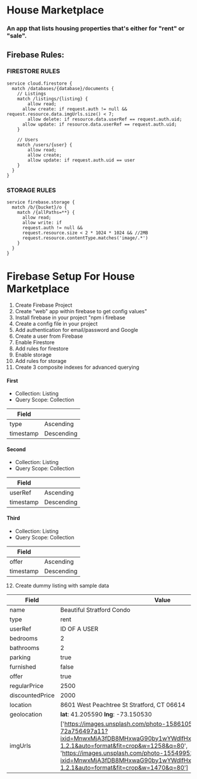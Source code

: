 # House Marketplace

### An app that lists housing properties that's either for "rent" or "sale".

## Firebase Rules:

### FIRESTORE RULES

```rules_version = '2';
service cloud.firestore {
  match /databases/{database}/documents {
    // Listings
    match /listings/{listing} {
    	allow read;
      allow create: if request.auth != null && request.resource.data.imgUrls.size() < 7;
    	allow delete: if resource.data.userRef == request.auth.uid;
      allow update: if resource.data.userRef == request.auth.uid;
    }

    // Users
    match /users/{user} {
    	allow read;
    	allow create;
    	allow update: if request.auth.uid == user
    }
  }
}
```

### STORAGE RULES

```rules_version = '2';
service firebase.storage {
  match /b/{bucket}/o {
    match /{allPaths=**} {
      allow read;
      allow write: if
      request.auth != null &&
      request.resource.size < 2 * 1024 * 1024 && //2MB
      request.resource.contentType.matches('image/.*')
    }
  }
}
```

# Firebase Setup For House Marketplace

1. Create Firebase Project
2. Create "web" app within firebase to get config values"
3. Install firebase in your project "npm i firebase
4. Create a config file in your project
5. Add authentication for email/password and Google
6. Create a user from Firebase
7. Enable Firestore
8. Add rules for firestore
9. Enable storage
10. Add rules for storage
11. Create 3 composite indexes for advanced querying

#### First

- Collection: Listing
- Query Scope: Collection

| Field     |            |
| --------- | ---------- |
| type      | Ascending  |
| timestamp | Descending |

#### Second

- Collection: Listing
- Query Scope: Collection

| Field     |            |
| --------- | ---------- |
| userRef   | Ascending  |
| timestamp | Descending |

#### Third

- Collection: Listing
- Query Scope: Collection

| Field     |            |
| --------- | ---------- |
| offer     | Ascending  |
| timestamp | Descending |

12. Create dummy listing with sample data

| Field           | Value                                                                                                                                                                                                                                                                                                                             |
| --------------- | --------------------------------------------------------------------------------------------------------------------------------------------------------------------------------------------------------------------------------------------------------------------------------------------------------------------------------- |
| name            | Beautiful Stratford Condo                                                                                                                                                                                                                                                                                                         |
| type            | rent                                                                                                                                                                                                                                                                                                                              |
| userRef         | ID OF A USER                                                                                                                                                                                                                                                                                                                      |
| bedrooms        | 2                                                                                                                                                                                                                                                                                                                                 |
| bathrooms       | 2                                                                                                                                                                                                                                                                                                                                 |
| parking         | true                                                                                                                                                                                                                                                                                                                              |
| furnished       | false                                                                                                                                                                                                                                                                                                                             |
| offer           | true                                                                                                                                                                                                                                                                                                                              |
| regularPrice    | 2500                                                                                                                                                                                                                                                                                                                              |
| discountedPrice | 2000                                                                                                                                                                                                                                                                                                                              |
| location        | 8601 West Peachtree St Stratford, CT 06614                                                                                                                                                                                                                                                                                        |
| geolocation     | **lat**: 41.205590 **lng**: -73.150530                                                                                                                                                                                                                                                                                            |
| imgUrls         | ['https://images.unsplash.com/photo-1586105251261-72a756497a11?ixid=MnwxMjA3fDB8MHxwaG90by1wYWdlfHx8fGVufDB8fHx8&ixlib=rb-1.2.1&auto=format&fit=crop&w=1258&q=80', 'https://images.unsplash.com/photo-1554995207-c18c203602cb?ixid=MnwxMjA3fDB8MHxwaG90by1wYWdlfHx8fGVufDB8fHx8&ixlib=rb-1.2.1&auto=format&fit=crop&w=1470&q=80'] |
